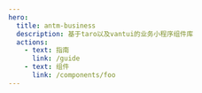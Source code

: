 ```yaml
---
hero:
  title: antm-business
  description: 基于taro以及vantui的业务小程序组件库
  actions:
    - text: 指南
      link: /guide
    - text: 组件
      link: /components/foo
---
```

